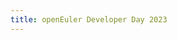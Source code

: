 ```yaml
---
title: openEuler Developer Day 2023
---
```


<script setup lang="ts">
  import TheDevday2023 from '@/views/summit/devday2023/TheDevday2023.vue'
</script>

<TheDevday2023 />
